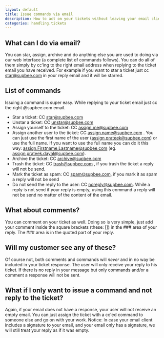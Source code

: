 ```yaml
---
layout: default
title: Issue commands via email
description: How to act on your tickets without leaving your email client
categories: handling.tickets
---
```


What can I do via email?
------------------------

You can star, assign, archive and do anything else you are used to doing via our web interface (a complete list of commands follows). You can do all of them simply by cc'ing to the right email address when replying to the ticket email you have received. For example if you want to star a ticket just cc star@supbee.com in your reply email and it will be starred.

List of commands
----------------

Issuing a command is super easy. While replying to your ticket email just cc the right @supbee.com email.

* Star a ticket: CC star@supbee.com
* Unstar a ticket: CC unstar@supbee.com
* Assign yourself to the ticket: CC assign.me@supbee.com
* Assign another user to the ticket: CC assign.name@supbee.com . You can just use the first name of the user (assign.prateek@supbee.com) or use the full name. If you want to use the full name you can do it this way: assign.Firstname.Lastname@supbee.com (eg. assign.prateek.dayal@supbee.com).
* Archive the ticket: CC archive@supbee.com
* Trash the ticket: CC trash@supbee.com , if you trash the ticket a reply will not be send.
* Mark the ticket as spam: CC spam@supbee.com, if you mark it as spam a reply will not be send
* Do not send the reply to the user: CC noreply@supbee.com. While a reply is not send if your reply is empty, using this command a reply will not be send no matter of the content of the email.

What about comments?
--------------------

You can comment on your ticket as well. Doing so is very simple, just add your comment inside the square brackets (these: []) in the ### area of your reply. The ### area is in the quoted part of your reply.

Will my customer see any of these?
----------------------------------

Of course not, both comments and commands will *never* and in no way be included in your ticket response. The user will only receive your reply to his ticket. If there is no reply in your message but only commands and/or a comment a response will not be sent.

What if I only want to issue a command and not reply to the ticket?
-------------------------------------------------------------------

Again, if your email does not have a response, your user will not receive an empty email. You can just assign the ticket with a cc'ed command to someone else and go on with your work.
Notice: In case your email client includes a signature to your email, and your email only has a signature, we will still treat your reply as if it was empty.


